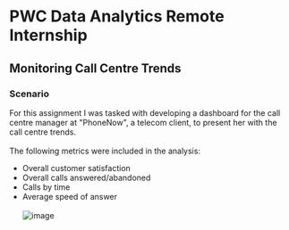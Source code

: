 # PWC Data Analytics Remote Internship
## Monitoring Call Centre Trends
### Scenario
For this assignment I was tasked with developing a dashboard for the call centre manager at "PhoneNow", a telecom client, to present her with the call centre trends.<br> <br>
The following metrics were included in the analysis: <br>
* Overall customer satisfaction <br>
* Overall calls answered/abandoned <br>
* Calls by time <br>
* Average speed of answer <br> <br>
![image](https://github.com/Sha95544/pwc-Data-Analytics-Remote-Internship/assets/62758405/73ceab05-265b-48bb-b484-29073e06a0ab)
